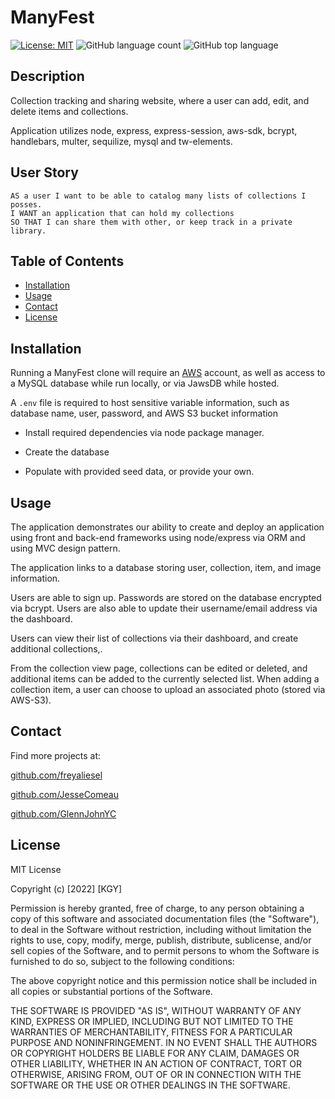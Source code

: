 # ManyFest

[![License: MIT](https://img.shields.io/badge/License-MIT-yellow.svg)](https://opensource.org/licenses/MIT)
![GitHub language count](https://img.shields.io/github/languages/count/P2T2-KGJ/KGL)
![GitHub top language](https://img.shields.io/github/languages/top/P2T2-KGJ/ManyFest)

## Description

Collection tracking and sharing website, where a user can add, edit, and delete items and collections.

Application utilizes node, express, express-session, aws-sdk, bcrypt, handlebars, multer, sequilize, mysql and tw-elements.

## User Story

```console
AS a user I want to be able to catalog many lists of collections I posses.
I WANT an application that can hold my collections
SO THAT I can share them with other, or keep track in a private library.
```


## Table of Contents

- [Installation](#installation)
- [Usage](#usage)
- [Contact](#contact)
- [License](#license)

## Installation

Running a ManyFest clone will require an [AWS](https://aws.amazon.com/) account, as well as access to a MySQL database while run locally, or via JawsDB while hosted.

A `.env` file is required to host sensitive variable information, such as database name, user, password, and AWS S3 bucket information

- Install required dependencies via node package manager.

- Create the database

- Populate with provided seed data, or provide your own.

## Usage

The application demonstrates our ability to create and deploy an application using front and back-end frameworks using node/express via ORM and using MVC design pattern.

The application links to a database storing user, collection, item, and image information.

Users are able to sign up. Passwords are stored on the database encrypted via bcrypt. Users are also able to update their username/email address via the dashboard.

Users can view their list of collections via their dashboard, and create additional collections,.

From the collection view page, collections can be edited or deleted, and additional items can be added to the currently selected list. When adding a collection item, a user can choose to upload an associated photo (stored via AWS-S3).

## Contact

Find more projects at:

[github.com/freyaliesel](https://github.com/freyaliesel)

[github.com/JesseComeau](https://github.com/JesseComeau)

[github.com/GlennJohnYC](https://github.com/GlennJohnYC)

## License

MIT License

Copyright (c) [2022] [KGY]

Permission is hereby granted, free of charge, to any person obtaining a copy of this software and associated documentation files (the "Software"), to deal in the Software without restriction, including without limitation the rights to use, copy, modify, merge, publish, distribute, sublicense, and/or sell copies of the Software, and to permit persons to whom the Software is furnished to do so, subject to the following conditions:

The above copyright notice and this permission notice shall be included in all copies or substantial portions of the Software.

THE SOFTWARE IS PROVIDED "AS IS", WITHOUT WARRANTY OF ANY KIND, EXPRESS OR IMPLIED, INCLUDING BUT NOT LIMITED TO THE WARRANTIES OF MERCHANTABILITY, FITNESS FOR A PARTICULAR PURPOSE AND NONINFRINGEMENT. IN NO EVENT SHALL THE AUTHORS OR COPYRIGHT HOLDERS BE LIABLE FOR ANY CLAIM, DAMAGES OR OTHER LIABILITY, WHETHER IN AN ACTION OF CONTRACT, TORT OR OTHERWISE, ARISING FROM, OUT OF OR IN CONNECTION WITH THE SOFTWARE OR THE USE OR OTHER DEALINGS IN THE SOFTWARE.
